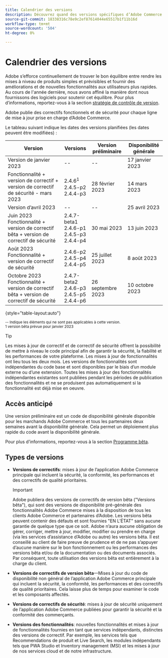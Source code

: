 ```yaml
---
title: Calendrier des versions
description: Découvrez quand des versions spécifiques d’Adobe Commerce sont planifiées pour la version bêta, la version préliminaire et la disponibilité générale.
source-git-commit: 18338316c78e9c2ef87614044e65517b1f11b16d
workflow-type: tm+mt
source-wordcount: '504'
ht-degree: 0%

---
```



# Calendrier des versions

Adobe s’efforce continuellement de trouver le bon équilibre entre rendre les mises à niveau de produits simples et prévisibles et fournir des améliorations et de nouvelles fonctionnalités aux utilisateurs plus rapides. Au cours de l&#39;année dernière, nous avons affiné la manière dont nous fournissons des logiciels pour soutenir cet équilibre. Pour plus d’informations, reportez-vous à la section [stratégie de contrôle de version](versioning-policy.md).

Adobe publie des correctifs fonctionnels et de sécurité pour chaque ligne de mise à jour prise en charge d’Adobe Commerce.

Le tableau suivant indique les dates des versions planifiées (les dates peuvent être modifiées) :

| Version | Versions | Version préliminaire | Disponibilité générale |
|--------------------------------------------------------------------|-------------------------------------------------|--------------------|----------------------|
| Version de janvier 2023 | \-\- | \-\- | 17 janvier 2023 |
| Fonctionnalité + version de correctif + version de correctif de sécurité - mars 2023 | 2.4.6<sup>1</sup><br>2.4.5-p2<br>2.4.4-p3 | 28 février 2023 | 14 mars 2023 |
| Version d’avril 2023 | \-\- | \-\- | 25 avril 2023 |
| Juin 2023 Fonctionnalité + version de correctif bêta + version de correctif de sécurité | 2.4.7-beta1<br>2.4.6-p1<br>2.4.5-p3<br>2.4.4-p4 | 30 mai 2023 | 13 juin 2023 |
| Août 2023 Fonctionnalité + version de correctif de sécurité | 2.4.6-p2<br>2.4.5-p4<br>2.4.4-p5 | 25 juillet 2023 | 8 août 2023 |
| Octobre 2023 Fonctionnalité + version de correctif bêta + version de correctif de sécurité | 2.4.7-beta2<br>2.4.6-p3<br>2.4.5-p5<br>2.4.4-p6 | 26 septembre 2023 | 10 octobre 2023 |

{style=&quot;table-layout:auto&quot;}

<sup>\-\- Indique les éléments qui ne sont pas applicables à cette version.</sup><br>
<sup>1 version bêta prévue pour janvier 2023</sup><br>

>[!TIP]
>
>Les mises à jour de correctif et de correctif de sécurité offrent la possibilité de mettre à niveau le code principal afin de garantir la sécurité, la fiabilité et les performances de votre plateforme. Les mises à jour de fonctionnalités ont lieu tous les deux mois. Les versions de fonctionnalités sont indépendantes du code base et sont disponibles par le biais d’un module externe ou d’une extension. Toutes les mises à jour des fonctionnalités indépendantes existantes sont publiées pendant les périodes de publication des fonctionnalités et ne se produisent pas automatiquement si la fonctionnalité est déjà mise en oeuvre.

## Accès anticipé

Une version préliminaire est un code de disponibilité générale disponible pour les marchands Adobe Commerce et tous les partenaires deux semaines avant la disponibilité générale. Cela permet un déploiement plus rapide du code avant la disponibilité générale.

Pour plus d’informations, reportez-vous à la section [Programme bêta](beta-program.md).

## Types de versions

- **Versions de correctifs**: mises à jour de l’application Adobe Commerce principale qui incluent la sécurité, la conformité, les performances et des correctifs de qualité prioritaires.

   >[!IMPORTANT]
   >
   >Adobe publiera des versions de correctifs de version bêta (&quot;Versions bêta&quot;), qui sont des versions de disponibilité pré-générale des fonctionnalités Adobe Commerce mises à la disposition de tous les clients Adobe Commerce et partenaires d’Adobe. Les versions bêta peuvent contenir des défauts et sont fournies &quot;EN L’ÉTAT&quot; sans aucune garantie de quelque type que ce soit. Adobe n’aura aucune obligation de gérer, corriger, mettre à jour, modifier, modifier ou prendre en charge (via les services d’assistance d’Adobe ou autre) les versions bêta. Il est conseillé au client de faire preuve de prudence et de ne pas s’appuyer d’aucune manière sur le bon fonctionnement ou les performances des versions bêta et/ou de la documentation ou des documents associés. Par conséquent, toute utilisation des versions bêta est entièrement à la charge du client.

- **Versions de correctifs de version bêta**—Mises à jour du code de disponibilité non général de l’application Adobe Commerce principale qui incluent la sécurité, la conformité, les performances et des correctifs de qualité prioritaires. Cela laisse plus de temps pour examiner le code et les composants affectés.
- **Versions de correctifs de sécurité**: mises à jour de sécurité uniquement de l’application Adobe Commerce publiées pour garantir la sécurité et la conformité des commerçants.
- **Versions des fonctionnalités**: nouvelles fonctionnalités et mises à jour de fonctionnalités fournies en tant que services indépendants, distinctes des versions de correctif. Par exemple, les services tels que Recommendations de produit et Live Search, les modules indépendants tels que PWA Studio et Inventory management (MSI) et les mises à jour de nos services cloud et de notre infrastructure.
